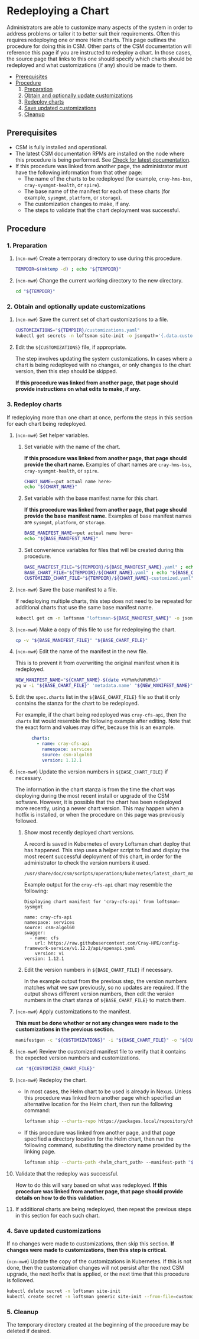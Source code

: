 # Redeploying a Chart

Administrators are able to customize many aspects of the system in order to address problems or tailor it to better suit their requirements.
Often this requires redeploying one or more Helm charts. This page outlines the procedure for doing this in CSM. Other parts of the CSM
documentation will reference this page if you are instructed to redeploy a chart. In those cases, the source page that links to this one should
specify which charts should be redeployed and what customizations (if any) should be made to them.

* [Prerequisites](#prerequisites)
* [Procedure](#procedure)
  1. [Preparation](#1-preparation)
  1. [Obtain and optionally update customizations](#2-obtain-and-optionally-update-customizations)
  1. [Redeploy charts](#3-redeploy-charts)
  1. [Save updated customizations](#4-save-updated-customizations)
  1. [Cleanup](#5-cleanup)

## Prerequisites

* CSM is fully installed and operational.
* The latest CSM documentation RPMs are installed on the node where this procedure is being performed. See
  [Check for latest documentation](../../update_product_stream/README.md#check-for-latest-documentation).
* If this procedure was linked from another page, the administrator must have the following information from that other page:
  * The name of the charts to be redeployed (for example, `cray-hms-bss`, `cray-sysmgmt-health`, or `spire`).
  * The base name of the manifest for each of these charts (for example, `sysmgmt`, `platform`, or `storage`).
  * The customization changes to make, if any.
  * The steps to validate that the chart deployment was successful.

## Procedure

### 1. Preparation

1. (`ncn-mw#`) Create a temporary directory to use during this procedure.

    ```bash
    TEMPDIR=$(mktemp -d) ; echo "${TEMPDIR}"
    ```

1. (`ncn-mw#`) Change the current working directory to the new directory.

    ```bash
    cd "${TEMPDIR}"
    ```

### 2. Obtain and optionally update customizations

1. (`ncn-mw#`) Save the current set of chart customizations to a file.

    ```bash
    CUSTOMIZATIONS="${TEMPDIR}/customizations.yaml"
    kubectl get secrets -n loftsman site-init -o jsonpath='{.data.customizations\.yaml}' | base64 -d > "${CUSTOMIZATIONS}"
    ```

1. Edit the `${CUSTOMIZATIONS}` file, if appropriate.

    The step involves updating the system customizations. In cases where a chart is being redeployed with no changes, or only changes to the chart version,
    then this step should be skipped.

    **If this procedure was linked from another page, that page should provide instructions on what edits to make, if any.**

### 3. Redeploy charts

If redeploying more than one chart at once, perform the steps in this section for each chart being redeployed.

1. (`ncn-mw#`) Set helper variables.

    1. Set variable with the name of the chart.

        **If this procedure was linked from another page, that page should provide the chart name.**
        Examples of chart names are `cray-hms-bss`, `cray-sysmgmt-health`, or `spire`.

        ```bash
        CHART_NAME=<put actual name here>
        echo "${CHART_NAME}"
        ```

    1. Set variable with the base manifest name for this chart.

        **If this procedure was linked from another page, that page should provide the base manifest name.**
        Examples of base manifest names are `sysmgmt`, `platform`, or `storage`.

        ```bash
        BASE_MANIFEST_NAME=<put actual name here>
        echo "${BASE_MANIFEST_NAME}"
        ```

    1. Set convenience variables for files that will be created during this procedure.

        ```bash
        BASE_MANIFEST_FILE="${TEMPDIR}/${BASE_MANIFEST_NAME}.yaml" ; echo "${BASE_MANIFEST_FILE}"
        BASE_CHART_FILE="${TEMPDIR}/${CHART_NAME}.yaml" ; echo "${BASE_CHART_FILE}"
        CUSTOMIZED_CHART_FILE="${TEMPDIR}/${CHART_NAME}-customized.yaml" ; echo "${CUSTOMIZED_CHART_FILE}"
        ```

1. (`ncn-mw#`) Save the base manifest to a file.

    If redeploying multiple charts, this step does not need to be repeated for additional charts that use the same base manifest name.

    ```bash
    kubectl get cm -n loftsman "loftsman-${BASE_MANIFEST_NAME}" -o jsonpath='{.data.manifest\.yaml}'  > "${BASE_MANIFEST_FILE}"
    ```

1. (`ncn-mw#`) Make a copy of this file to use for redeploying the chart.

    ```bash
    cp -v "${BASE_MANIFEST_FILE}" "${BASE_CHART_FILE}"
    ```

1. (`ncn-mw#`) Edit the name of the manifest in the new file.

    This is to prevent it from overwriting the original manifest when it is redeployed.

    ```bash
    NEW_MANIFEST_NAME="${CHART_NAME}-$(date +%Y%m%d%H%M%S)"
    yq w -i "${BASE_CHART_FILE}" 'metadata.name' "${NEW_MANIFEST_NAME}"
    ```

1. Edit the `spec.charts` list in the `${BASE_CHART_FILE}` file so that it only contains the stanza for the chart to be redeployed.

    For example, if the chart being redeployed was `cray-cfs-api`, then the `charts` list would resemble the following example after editing.
    Note that the exact form and values may differ, because this is an example.

    ```yaml
          charts:
            - name: cray-cfs-api
              namespace: services
              source: csm-algol60
              version: 1.12.1
    ```

1. (`ncn-mw#`) Update the version numbers in `${BASE_CHART_FILE}` if necessary.

    The information in the chart stanza is from the time the chart was deploying during the most recent install or upgrade of the CSM software. However,
    it is possible that the chart has been redeployed more recently, using a newer chart version. This may happen when a hotfix is installed, or when
    the procedure on this page was previously followed.

    1. Show most recently deployed chart versions.

        A record is saved in Kubernetes of every Loftsman chart deploy that has happened. This step uses a helper script to find and display the most recent
        successful deployment of this chart, in order for the administrator to check the version numbers it used.

        ```bash
        /usr/share/doc/csm/scripts/operations/kubernetes/latest_chart_manifest.sh "${CHART_NAME}"
        ```

        Example output for the `cray-cfs-api` chart may resemble the following:

        ```text
        Displaying chart manifest for 'cray-cfs-api' from loftsman-sysmgmt

        name: cray-cfs-api
        namespace: services
        source: csm-algol60
        swagger:
          - name: cfs
            url: https://raw.githubusercontent.com/Cray-HPE/config-framework-service/v1.12.2/api/openapi.yaml
            version: v1
        version: 1.12.1
        ```

    1. Edit the version numbers in `${BASE_CHART_FILE}` if necessary.

        In the example output from the previous step, the version numbers matches what we saw previously, so no updates are required.
        If the output shows different version numbers, then edit the version numbers in the chart stanza of `${BASE_CHART_FILE}` to match them.

1. (`ncn-mw#`) Apply customizations to the manifest.

    **This must be done whether or not any changes were made to the customizations in the previous section.**

    ```bash
    manifestgen -c "${CUSTOMIZATIONS}" -i "${BASE_CHART_FILE}" -o "${CUSTOMIZED_CHART_FILE}"    
    ```

1. (`ncn-mw#`) Review the customized manifest file to verify that it contains the expected version numbers and customizations.

    ```bash
    cat "${CUSTOMIZED_CHART_FILE}"
    ```

1. (`ncn-mw#`) Redeploy the chart.

    * In most cases, the Helm chart to be used is already in Nexus. Unless this procedure was linked from another page which specified an alternative location
      for the Helm chart, then run the following command:

        ```bash
        loftsman ship --charts-repo https://packages.local/repository/charts --manifest-path "${CUSTOMIZED_CHART_FILE}"
        ```

    * If this procedure was linked from another page, and that page specified a directory location for the Helm chart, then run the following command,
      substituting the directory name provided by the linking page.

        ```bash
        loftsman ship --charts-path <helm_chart_path> --manifest-path "${CUSTOMIZED_CHART_FILE}"
        ```

1. Validate that the redeploy was successful.

    How to do this will vary based on what was redeployed. **If this procedure was linked from another page, that page should provide details on how to do this validation.**

1. If additional charts are being redeployed, then repeat the previous steps in this section for each such chart.

### 4. Save updated customizations

If no changes were made to customizations, then skip this section. **If changes were made to customizations, then this step is critical.**

(`ncn-mw#`) Update the copy of the customizations in Kubernetes. If this is not done, then the customization changes will not persist after the next CSM upgrade,
the next hotfix that is applied, or the next time that this procedure is followed.

```bash
kubectl delete secret -n loftsman site-init
kubectl create secret -n loftsman generic site-init --from-file=customizations.yaml
```

### 5. Cleanup

The temporary directory created at the beginning of the procedure may be deleted if desired.
